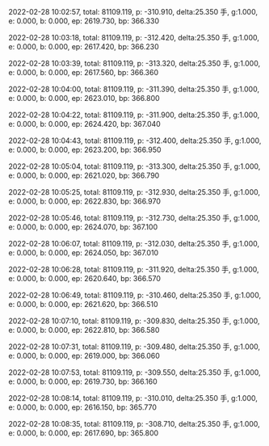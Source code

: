 2022-02-28 10:02:57, total: 81109.119, p: -310.910, delta:25.350 手, g:1.000, e: 0.000, b: 0.000, ep: 2619.730, bp: 366.330

2022-02-28 10:03:18, total: 81109.119, p: -312.420, delta:25.350 手, g:1.000, e: 0.000, b: 0.000, ep: 2617.420, bp: 366.230

2022-02-28 10:03:39, total: 81109.119, p: -313.320, delta:25.350 手, g:1.000, e: 0.000, b: 0.000, ep: 2617.560, bp: 366.360

2022-02-28 10:04:00, total: 81109.119, p: -311.390, delta:25.350 手, g:1.000, e: 0.000, b: 0.000, ep: 2623.010, bp: 366.800

2022-02-28 10:04:22, total: 81109.119, p: -311.900, delta:25.350 手, g:1.000, e: 0.000, b: 0.000, ep: 2624.420, bp: 367.040

2022-02-28 10:04:43, total: 81109.119, p: -312.400, delta:25.350 手, g:1.000, e: 0.000, b: 0.000, ep: 2623.200, bp: 366.950

2022-02-28 10:05:04, total: 81109.119, p: -313.300, delta:25.350 手, g:1.000, e: 0.000, b: 0.000, ep: 2621.020, bp: 366.790

2022-02-28 10:05:25, total: 81109.119, p: -312.930, delta:25.350 手, g:1.000, e: 0.000, b: 0.000, ep: 2622.830, bp: 366.970

2022-02-28 10:05:46, total: 81109.119, p: -312.730, delta:25.350 手, g:1.000, e: 0.000, b: 0.000, ep: 2624.070, bp: 367.100

2022-02-28 10:06:07, total: 81109.119, p: -312.030, delta:25.350 手, g:1.000, e: 0.000, b: 0.000, ep: 2624.050, bp: 367.010

2022-02-28 10:06:28, total: 81109.119, p: -311.920, delta:25.350 手, g:1.000, e: 0.000, b: 0.000, ep: 2620.640, bp: 366.570

2022-02-28 10:06:49, total: 81109.119, p: -310.460, delta:25.350 手, g:1.000, e: 0.000, b: 0.000, ep: 2621.620, bp: 366.510

2022-02-28 10:07:10, total: 81109.119, p: -309.830, delta:25.350 手, g:1.000, e: 0.000, b: 0.000, ep: 2622.810, bp: 366.580

2022-02-28 10:07:31, total: 81109.119, p: -309.480, delta:25.350 手, g:1.000, e: 0.000, b: 0.000, ep: 2619.000, bp: 366.060

2022-02-28 10:07:53, total: 81109.119, p: -309.550, delta:25.350 手, g:1.000, e: 0.000, b: 0.000, ep: 2619.730, bp: 366.160

2022-02-28 10:08:14, total: 81109.119, p: -310.010, delta:25.350 手, g:1.000, e: 0.000, b: 0.000, ep: 2616.150, bp: 365.770

2022-02-28 10:08:35, total: 81109.119, p: -308.710, delta:25.350 手, g:1.000, e: 0.000, b: 0.000, ep: 2617.690, bp: 365.800
